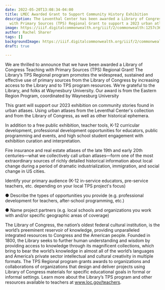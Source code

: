 ```yaml
---
date: 2022-05-20T13:08:34-04:00
title: LMEC Awarded Grant to Support Community History Exhibition
description: The Leventhal Center has been awarded a Library of Congress Teaching
  with Primary Sources (TPS) Regional Grant to support a 2023 urban atlas exhibition.
image: https://iiif.digitalcommonwealth.org/iiif/2/commonwealth:1257c3668/407,337,7126,4765/,1200/0/default.jpg
author: Rachel Sharer
tags: []
backgroundImage: https://iiif.digitalcommonwealth.org/iiif/2/commonwealth:1257c3668/407,337,7126,4765/,1200/0/default.jpg
draft: true

---
```

We are thrilled to announce that we have been awarded a Library of Congress Teaching with Primary Sources (TPS) Regional Grant! The Library’s TPS Regional program promotes the widespread, sustained and effective use of primary sources from the Library of Congress by increasing access to the Library and to TPS program resources. We're grateful to the Library, and folks at Waynesbury University. Our award is from the Eastern Region Program, coordinated by Waynesburg University

This grant will support our 2023 exhibition on community stories found in urban atlases. Using urban atlases from the Leventhal Center's collection and from the Library of Congress, as well as other historical ephemera.

In addition to a free public exhibition, teacher tools, K-12 curricular development, professional development opportunities for educators, public programming and events, and high school student engagement with exhibition curation and interpretation.

Fire insurance and real estate atlases of the late 19th and early 20th centuries—what we collectively call urban atlases—form one of the most extraordinary sources of richly detailed historical information about local change during a period of dramatic industrialization, immigration, and social change in US cities.

Identify your primary audience (K-12 in-service educators, pre-service teachers, etc. depending on your local TPS project's focus) 

● Describe the types of opportunities you provide (e.g. professional development for teachers, after-school programming, etc.) 

● Name project partners (e.g. local schools and organizations you work with and/or specific geographic areas of coverage) 

The Library of Congress, the nation’s oldest federal cultural institution, is the world’s preeminent reservoir of knowledge, providing unparalleled integrated resources to Congress and the American people. Founded in 1800, the Library seeks to further human understanding and wisdom by providing access to knowledge through its magnificent collections, which bring to bear the world’s knowledge in almost all of the world’s languages and America’s private sector intellectual and cultural creativity in multiple formats. The TPS Regional program grants awards to organizations and collaborations of organizations that design and deliver projects using Library of Congress materials for specific educational goals in formal or informal settings. Learn more about the Library’s TPS program and other resources available to teachers at www.loc.gov/teachers.